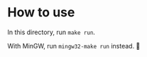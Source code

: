 # How to use #

In this directory, run `make run`.

With MinGW, run `mingw32-make run` instead. :bagel:
